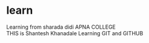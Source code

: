 # learn
Learning from sharada didi APNA COLLEGE
<br>
THIS is Shantesh Khanadale Learning GIT and GITHUB
